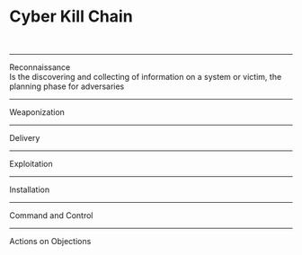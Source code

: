# Cyber Kill Chain
<br>

********

Reconnaissance
<br>
Is the discovering and collecting of information on a system or victim, the planning phase for adversaries

********

Weaponization
<br>

********

Delivery
<br>

********

Exploitation
<br>

********

Installation
<br>

********

Command and Control
<br>

********

Actions on Objections
<br>
